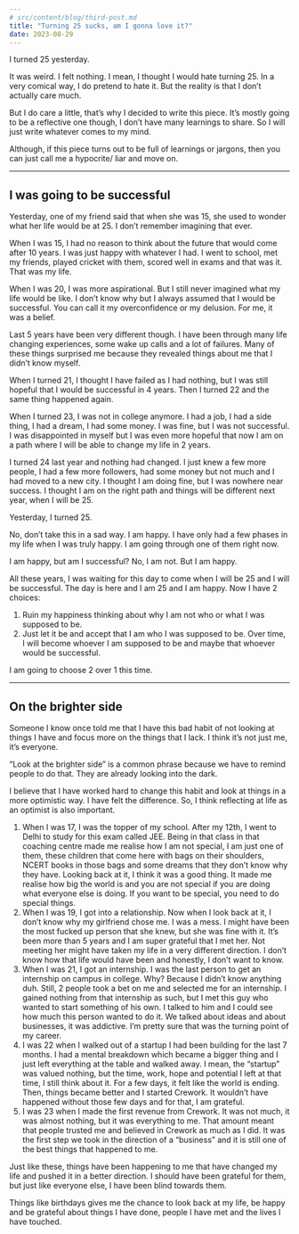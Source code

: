 ```yaml
---
# src/content/blog/third-post.md
title: "Turning 25 sucks, am I gonna love it?"
date: 2023-08-29
---
```


I turned 25 yesterday.

It was weird. I felt nothing. I mean, I thought I would hate turning 25. In a very comical way, I do pretend to hate it. But the reality is that I don’t actually care much.

But I do care a little, that’s why I decided to write this piece. It’s mostly going to be a reflective one though, I don’t have many learnings to share. So I will just write whatever comes to my mind.

Although, if this piece turns out to be full of learnings or jargons, then you can just call me a hypocrite/ liar and move on.

---

## I was going to be successful

Yesterday, one of my friend said that when she was 15, she used to wonder what her life would be at 25. I don’t remember imagining that ever.

When I was 15, I had no reason to think about the future that would come after 10 years. I was just happy with whatever I had. I went to school, met my friends, played cricket with them, scored well in exams and that was it. That was my life.

When I was 20, I was more aspirational. But I still never imagined what my life would be like. I don’t know why but I always assumed that I would be successful. You can call it my overconfidence or my delusion. For me, it was a belief.

Last 5 years have been very different though. I have been through many life changing experiences, some wake up calls and a lot of failures. Many of these things surprised me because they revealed things about me that I didn’t know myself.

When I turned 21, I thought I have failed as I had nothing, but I was still hopeful that I would be successful in 4 years. Then I turned 22 and the same thing happened again.

When I turned 23, I was not in college anymore. I had a job, I had a side thing, I had a dream, I had some money. I was fine, but I was not successful. I was disappointed in myself but I was even more hopeful that now I am on a path where I will be able to change my life in 2 years.

I turned 24 last year and nothing had changed. I just knew a few more people, I had a few more followers, had some money but not much and I had moved to a new city. I thought I am doing fine, but I was nowhere near success. I thought I am on the right path and things will be different next year, when I will be 25.

Yesterday, I turned 25.

No, don’t take this in a sad way. I am happy. I have only had a few phases in my life when I was truly happy. I am going through one of them right now.

I am happy, but am I successful? No, I am not. But I am happy.

All these years, I was waiting for this day to come when I will be 25 and I will be successful. The day is here and I am 25 and I am happy. Now I have 2 choices:

1. Ruin my happiness thinking about why I am not who or what I was supposed to be.
2. Just let it be and accept that I am who I was supposed to be. Over time, I will become whoever I am supposed to be and maybe that whoever would be successful.

I am going to choose 2 over 1 this time. 

---

## On the brighter side

Someone I know once told me that I have this bad habit of not looking at things I have and focus more on the things that I lack. I think it’s not just me, it’s everyone.

“Look at the brighter side” is a common phrase because we have to remind people to do that. They are already looking into the dark.

I believe that I have worked hard to change this habit and look at things in a more optimistic way. I have felt the difference. So, I think reflecting at life as an optimist is also important.

1. When I was 17, I was the topper of my school. After my 12th, I went to Delhi to study for this exam called JEE. Being in that class in that coaching centre made me realise how I am not special, I am just one of them, these children that come here with bags on their shoulders, NCERT books in those bags and some dreams that they don’t know why they have. Looking back at it, I think it was a good thing. It made me realise how big the world is and you are not special if you are doing what everyone else is doing. If you want to be special, you need to do special things.
2. When I was 19, I got into a relationship. Now when I look back at it, I don’t know why my girlfriend chose me. I was a mess. I might have been the most fucked up person that she knew, but she was fine with it. It’s been more than 5 years and I am super grateful that I met her. Not meeting her might have taken my life in a very different direction. I don’t know how that life would have been and honestly, I don’t want to know.
3. When I was 21, I got an internship. I was the last person to get an internship on campus in college. Why? Because I didn’t know anything duh. Still, 2 people took a bet on me and selected me for an internship. I gained nothing from that internship as such, but I met this guy who wanted to start something of his own. I talked to him and I could see how much this person wanted to do it. We talked about ideas and about businesses, it was addictive. I’m pretty sure that was the turning point of my career.
4. I was 22 when I walked out of a startup I had been building for the last 7 months. I had a mental breakdown which became a bigger thing and I just left everything at the table and walked away. I mean, the “startup” was valued nothing, but the time, work, hope and potential I left at that time, I still think about it. For a few days, it felt like the world is ending. Then, things became better and I started Crework. It wouldn’t have happened without those few days and for that, I am grateful.
5. I was 23 when I made the first revenue from Crework. It was not much, it was almost nothing, but it was everything to me. That amount meant that people trusted me and believed in Crework as much as I did. It was the first step we took in the direction of a “business” and it is still one of the best things that happened to me.

Just like these, things have been happening to me that have changed my life and pushed it in a better direction. I should have been grateful for them, but just like everyone else, I have been blind towards them.

Things like birthdays gives me the chance to look back at my life, be happy and be grateful about things I have done, people I have met and the lives I have touched.